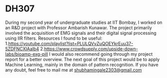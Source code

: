 # DH307
During my second year of undergraduate studies at IIT Bombay, I worked on an R&D project with Professor Ambarish Kunawar. The project primarily involved the acquisition of EMG signals and their digital signal processing using IIR filters.
Resources I found to be useful:
    1.https://youtube.com/playlist?list=PLULQVvZuQOEYkrEuu37-5ZDFNCXIAaIb4
    2.https://www.crowdsupply.com/upside-down-labs/bioamp-exg-pill
I would also recommend going through my project report for a better overview. The next goal of this project would be to apply Machine Learning, mainly in the domain of pattern recognition.
If you have any doubt, feel free to mail me at shubhamingale2303@gmail.com
